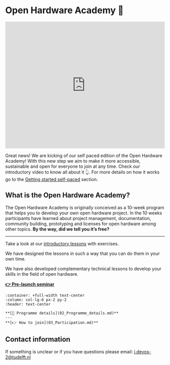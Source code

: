 
# Open Hardware Academy 🚀
<!-- ```{image} img/jpg/banner.jpg
:alt: hardware illustration
:align: center
:width: 90%
``` -->
<iframe width="100%" height="400" src="https://www.youtube.com/embed/TLef1ZGSr_0" title="YouTube video player" frameborder="0" allow="accelerometer; autoplay; clipboard-write; encrypted-media; gyroscope; picture-in-picture; web-share" allowfullscreen></iframe>

Great news! We are kicking of our self paced edition of the Open Hardware Academy! With this new step we aim to make it more accessible, sustainable and open for everyone to join at any time. Check our introductory video to know all about it 👆. For more details on how it works go to the [Getting started self-paced](./01_X_Selfpaced.md) section.

## What is the Open Hardware Academy?

The Open Hardware Academy is originally conceived as a 10-week program that helps you to develop your own open hardware project. In the 10 weeks participants have learned about project management, documentation, community building, prototyping and licenses for open hardware among other topics. **By the way, did we tell you it’s free?**

---
Take a look at our [introductory lessons](./07_Lessons.md) with exercises.

We have designed the lessons in such a way that you can do them in your own time. 

We have also developed complementary technical lessons to develop your skills in the field of open hardware.


**[👉 Pre-launch seminar](https://www.youtube.com/watch?v=wkpVgo1fIpA)**

```{panels}
:container: +full-width text-center
:column: col-lg-6 px-2 py-2
:header: text-center

**[🔎 Programme details](02_Programme_details.md)**
---
**[👉 How to join](03_Participation.md)**

```


## Contact information

If something is unclear or if you have questions please email: j.devos-2@tudelft.nl

